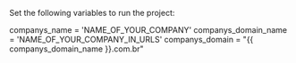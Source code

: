 Set the following variables to run the project:

companys_name = 'NAME_OF_YOUR_COMPANY'
companys_domain_name = 'NAME_OF_YOUR_COMPANY_IN_URLS'
companys_domain = "{{ companys_domain_name }}.com.br"

